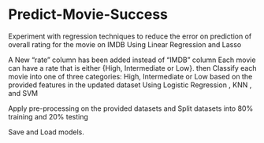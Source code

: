 # Predict-Movie-Success
Experiment with regression techniques to reduce the error on prediction of  overall rating for the movie on IMDB Using Linear Regression and Lasso

A New “rate” column has been added instead of  “IMDB” column  Each movie can have a rate that is either {High, Intermediate or Low}.
then Classify each movie into one of three categories: High, Intermediate or Low based on the provided features in the updated dataset Using Logistic Regression , KNN , and SVM 

 Apply pre-processing on the provided datasets and Split datasets into 80% training and 20% testing
 
 Save and Load models.
